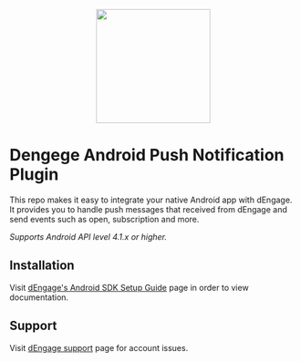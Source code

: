 <p align="center"> 
    <img width="200" src="https://user-images.githubusercontent.com/57666388/70908801-2da2b600-201d-11ea-969e-09af69e9fc7a.png">
</p>

# Dengege Android Push Notification Plugin
This repo makes it easy to integrate your native Android app with dEngage. It provides you to handle push messages that received from dEngage and send events such as open, subscription and more.
 
*Supports Android API level 4.1.x or higher.*

## Installation
Visit [dEngage's Android SDK Setup Guide](hhttps://dev.dengage.com/mobile-sdk/android) page in order to view documentation.

## Support
Visit [dEngage support](https://dengage.com) page for account issues.
